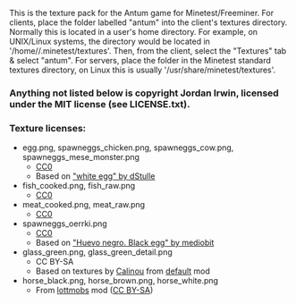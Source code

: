 This is the texture pack for the Antum game for Minetest/Freeminer. For clients, place the folder labelled "antum" into the client's textures directory. Normally this is located in a user's home directory. For example, on UNIX/Linux systems, the directory would be located in '/home/<username>/.minetest/textures'. Then, from the client, select the "Textures" tab & select "antum". For servers, place the folder in the Minetest standard textures directory, on Linux this is usually '/usr/share/minetest/textures'.


### Anything not listed below is copyright Jordan Irwin, licensed under the MIT license (see LICENSE.txt).

### Texture licenses:
* egg.png, spawneggs_chicken.png, spawneggs_cow.png, spawneggs_mese_monster.png
	* [CC0][lic.cc0]
	* Based on ["white egg" by dStulle][img.egg_white]
* fish_cooked.png, fish_raw.png
	* [CC0][lic.cc0]
* meat_cooked.png, meat_raw.png
	* [CC0][lic.cc0]
* spawneggs_oerrki.png
	* [CC0][lic.cc0]
	* Based on ["Huevo negro. Black egg" by mediobit][img.egg_black]
* glass_green.png, glass_green_detail.png
	* CC BY-SA
	* Based on textures by [Calinou][dev.calinou] from [default][mod.default] mod
* horse_black.png, horse_brown.png, horse_white.png
	* From [lottmobs][mod.lottmobs] mod ([CC BY-SA][lic.lottmobs])


[mod.default]: https://github.com/minetest/minetest_game/tree/master/mods/default
[mod.lottmobs]: https://github.com/minetest-LOTR/Lord-of-the-Test/tree/master/mods/lottmobs

[img.egg_white]: https://openclipart.org/detail/6695/white-egg
[img.egg_black]: https://openclipart.org/detail/170074/huevo-negro-black-egg

[lic.cc0]: https://creativecommons.org/publicdomain/zero/1.0/
[lic.lottmobs]: https://github.com/minetest-LOTR/Lord-of-the-Test/blob/master/mods/lottmobs/license.txt

[dev.calinou]: https://github.com/Calinou
